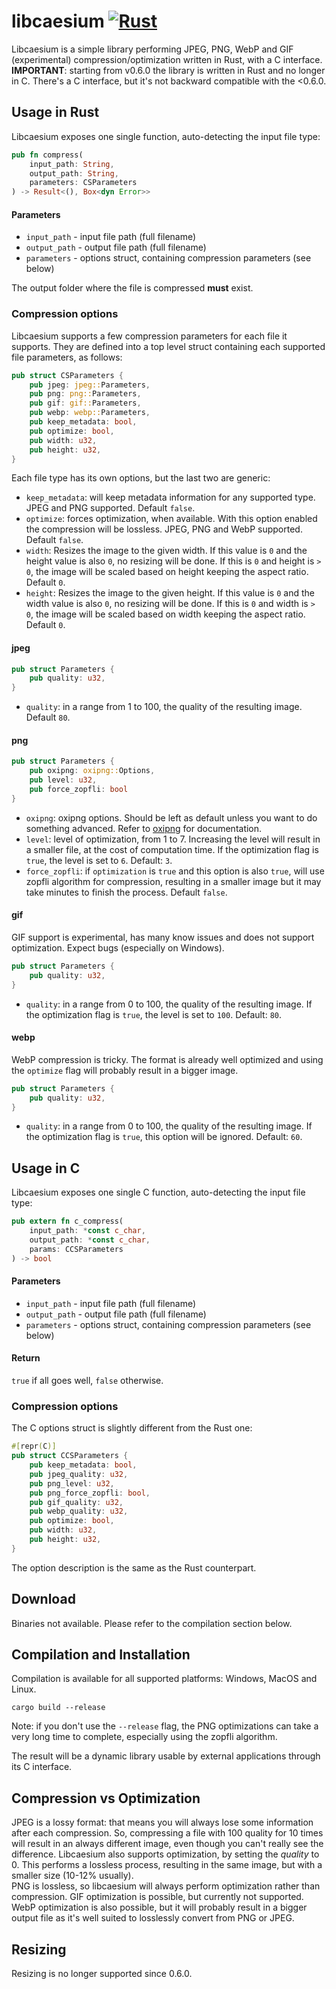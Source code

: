 # libcaesium [![Rust](https://github.com/Lymphatus/libcaesium/actions/workflows/rust.yml/badge.svg)](https://github.com/Lymphatus/libcaesium/actions/workflows/rust.yml)

Libcaesium is a simple library performing JPEG, PNG, WebP and GIF (experimental) compression/optimization written in Rust, with a C interface.\
**IMPORTANT**: starting from v0.6.0 the library is written in Rust and no longer in C. There's a C interface, but it's not backward compatible with the <0.6.0.

## Usage in Rust
Libcaesium exposes one single function, auto-detecting the input file type:
```Rust
pub fn compress(
    input_path: String,
    output_path: String,
    parameters: CSParameters
) -> Result<(), Box<dyn Error>>
```
#### Parameters
- `input_path` - input file path (full filename)
- `output_path` - output file path (full filename)
- `parameters` - options struct, containing compression parameters (see below)

The output folder where the file is compressed **must** exist.
### Compression options
Libcaesium supports a few compression parameters for each file it supports.
They are defined into a top level struct containing each supported file parameters, as follows:
```Rust
pub struct CSParameters {
    pub jpeg: jpeg::Parameters,
    pub png: png::Parameters,
    pub gif: gif::Parameters,
    pub webp: webp::Parameters,
    pub keep_metadata: bool,
    pub optimize: bool,
    pub width: u32,
    pub height: u32,
}
```
Each file type has its own options, but the last two are generic:
- `keep_metadata`: will keep metadata information for any supported type. JPEG and PNG supported. Default `false`.
- `optimize`: forces optimization, when available. With this option enabled the compression will be lossless. JPEG, PNG and WebP supported. Default `false`.
- `width`: Resizes the image to the given width. If this value is `0` and the height value is also `0`, no resizing will be done. If this is `0` and height is `> 0`, the image will be scaled based on height keeping the aspect ratio. Default `0`.
- `height`: Resizes the image to the given height. If this value is `0` and the width value is also `0`, no resizing will be done. If this is `0` and width is `> 0`, the image will be scaled based on width keeping the aspect ratio. Default `0`.

#### jpeg
```Rust
pub struct Parameters {
    pub quality: u32,
}
```
- `quality`: in a range from 1 to 100, the quality of the resulting image. Default `80`.

#### png
```Rust
pub struct Parameters {
    pub oxipng: oxipng::Options,
    pub level: u32,
    pub force_zopfli: bool
}
```
- `oxipng`: oxipng options. Should be left as default unless you want to do something advanced. Refer to [oxipng](https://github.com/shssoichiro/oxipng) for documentation.
- `level`: level of optimization, from 1 to 7. Increasing the level will result in a smaller file, at the cost of computation time. If the optimization flag is `true`, the level is set to `6`. Default: `3`.
- `force_zopfli`: if `optimization` is `true` and this option is also `true`, will use zopfli algorithm for compression, resulting in a smaller image but it may take minutes to finish the process. Default `false`.

#### gif
GIF support is experimental, has many know issues and does not support optimization. Expect bugs (especially on Windows).
```Rust
pub struct Parameters {
    pub quality: u32,
}
```
- `quality`: in a range from 0 to 100, the quality of the resulting image. If the optimization flag is `true`, the level is set to `100`. Default: `80`.

#### webp
WebP compression is tricky. The format is already well optimized and using the `optimize` flag will probably result in a bigger image.
```Rust
pub struct Parameters {
    pub quality: u32,
}
```
- `quality`: in a range from 0 to 100, the quality of the resulting image. If the optimization flag is `true`, this option will be ignored. Default: `60`.

## Usage in C
Libcaesium exposes one single C function, auto-detecting the input file type:
```Rust
pub extern fn c_compress(
    input_path: *const c_char,
    output_path: *const c_char,
    params: CCSParameters
) -> bool
```
#### Parameters
- `input_path` - input file path (full filename)
- `output_path` - output file path (full filename)
- `parameters` - options struct, containing compression parameters (see below)
#### Return
`true` if all goes well, `false` otherwise.

### Compression options
The C options struct is slightly different from the Rust one:
```Rust
#[repr(C)]
pub struct CCSParameters {
    pub keep_metadata: bool,
    pub jpeg_quality: u32,
    pub png_level: u32,
    pub png_force_zopfli: bool,
    pub gif_quality: u32,
    pub webp_quality: u32,
    pub optimize: bool,
    pub width: u32,
    pub height: u32,
}
```
The option description is the same as the Rust counterpart.

## Download
Binaries not available. Please refer to the compilation section below.

## Compilation and Installation
Compilation is available for all supported platforms: Windows, MacOS and Linux.

```
cargo build --release
```
Note: if you don't use the `--release` flag, the PNG optimizations can take a very long time to complete, especially using the zopfli algorithm.

The result will be a dynamic library usable by external applications through its C interface.

## Compression vs Optimization
JPEG is a lossy format: that means you will always lose some information after each compression. So, compressing a file with
100 quality for 10 times will result in an always different image, even though you can't really see the difference.
Libcaesium also supports optimization, by setting the _quality_ to 0. This performs a lossless process, resulting in the same image,
but with a smaller size (10-12% usually).  
PNG is lossless, so libcaesium will always perform optimization rather than compression.
GIF optimization is possible, but currently not supported.
WebP optimization is also possible, but it will probably result in a bigger output file as it's well suited to losslessly convert from PNG or JPEG.

## Resizing
Resizing is no longer supported since 0.6.0.
